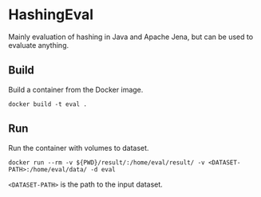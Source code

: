 # HashingEval
Mainly evaluation of hashing in Java and Apache Jena, but can be used to evaluate anything.

## Build
Build a container from the Docker image.

```
docker build -t eval .
```

## Run
Run the container with volumes to dataset.

```
docker run --rm -v ${PWD}/result/:/home/eval/result/ -v <DATASET-PATH>:/home/eval/data/ -d eval
```

```<DATASET-PATH>``` is the path to the input dataset.
